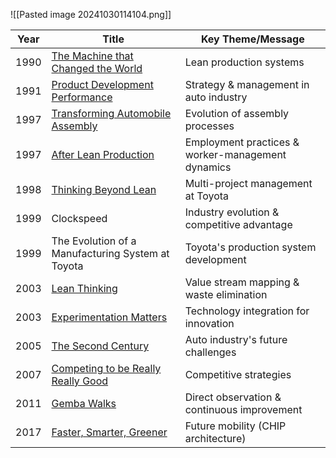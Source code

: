 ![[Pasted image 20241030114104.png]]

| Year | Title                                                                                                                               | Key Theme/Message                                 |
| ---- | ----------------------------------------------------------------------------------------------------------------------------------- | ------------------------------------------------- |
| 1990 | [The Machine that Changed the World](https://www.google.com/books/edition/Machine_that_Changed_the_World/_n5qRfaNv9AC?hl=en&gbpv=0) | Lean production systems                           |
| 1991 | [Product Development Performance](https://www.google.com/books/edition/Product_Development_Performance/ksG_wAEACAAJ?hl=en)          | Strategy & management in auto industry            |
| 1997 | [Transforming Automobile Assembly](https://www.google.com/books/edition/Transforming_Automobile_Assembly/kGvtCAAAQBAJ?hl=en&gbpv=0) | Evolution of assembly processes                   |
| 1997 | [After Lean Production](https://www.google.com/books/edition/After_Lean_Production/D758A49TcWQC?hl=en&gbpv=0)                       | Employment practices & worker-management dynamics |
| 1998 | [Thinking Beyond Lean](https://www.google.com/books/edition/Thinking_Beyond_Lean/Jo0D1m7eEIEC?hl=en&gbpv=0)                         | Multi-project management at Toyota                |
| 1999 | Clockspeed                                                                                                                          | Industry evolution & competitive advantage        |
| 1999 | The Evolution of a Manufacturing System at Toyota                                                                                   | Toyota's production system development            |
| 2003 | [Lean Thinking](https://www.google.com/books/edition/Lean_Thinking/QZrZAAAAQBAJ?hl=en&gbpv=0)                                       | Value stream mapping & waste elimination          |
| 2003 | [Experimentation Matters](https://www.google.com/books/edition/Experimentation_Matters/nM-5IWBGhoEC?hl=en&gbpv=0)                   | Technology integration for innovation             |
| 2005 | [The Second Century](https://www.google.com/books/edition/The_Second_Century/eUtgAAAACAAJ?hl=en&kptab=overview)                     | Auto industry's future challenges                 |
| 2007 | [Competing to be Really Really Good](https://books.google.com/books/about/Competing_to_be_Really_Really_Good.html?id=7OK1AAAAIAAJ)  | Competitive strategies                            |
| 2011 | [Gemba Walks](https://www.google.com/books/edition/_/YNEsmAEACAAJ?hl=en&sa=X&ved=2ahUKEwiZloK5vIb9AhW-FFkFHa_vDYsQ7_IDegQIIRAC)     | Direct observation & continuous improvement       |
| 2017 | [Faster, Smarter, Greener](https://www.google.com/books/edition/Faster_Smarter_Greener/NrtNEAAAQBAJ?hl=en&gbpv=0)                   | Future mobility (CHIP architecture)               |

